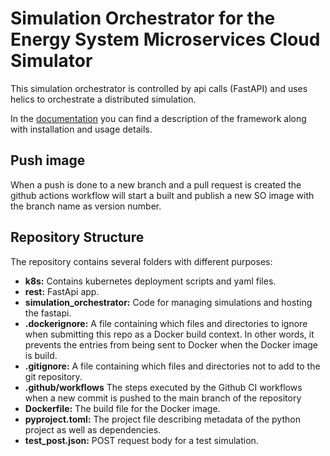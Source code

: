 # Simulation Orchestrator for the Energy System Microservices Cloud Simulator

This simulation orchestrator is controlled by api calls (FastAPI) and uses helics to orchestrate a distributed simulation.

In the [documentation](https://dots-simulation-orchestrator.readthedocs.io/en/latest/) you can find a description of the framework along with installation and usage details.

## Push image
When a push is done to a new branch and a pull request is created the github actions workflow will start a built and publish a new SO image with the branch name as version number.

## Repository Structure

The repository contains several folders with different purposes:

- **k8s:** Contains kubernetes deployment scripts and yaml files.
- **rest:** FastApi app.
- **simulation_orchestrator:** Code for managing simulations and hosting the fastapi.
- **.dockerignore:** A file containing which files and directories to ignore when submitting this repo as a Docker
  build context. In other words, it prevents the entries from being sent to Docker when the Docker image is build.
- **.gitignore:** A file containing which files and directories not to add to the git repository.
- **.github/workflows** The steps executed by the Github CI workflows when a new commit is pushed to the main branch of the repository
- **Dockerfile:** The build file for the Docker image.
- **pyproject.toml:** The project file describing metadata of the python project as well as dependencies.
- **test_post.json:** POST request body for a test simulation.
